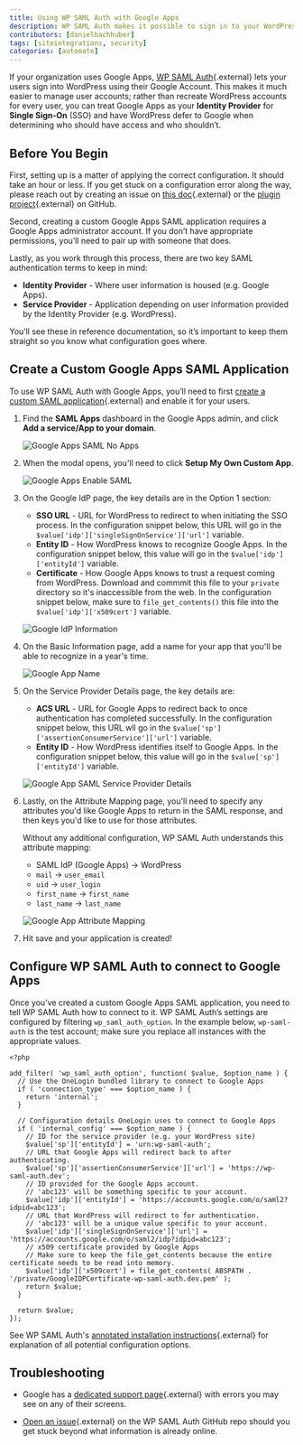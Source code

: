 ```yaml
---
title: Using WP SAML Auth with Google Apps
description: WP SAML Auth makes it possible to sign in to your WordPress site using Google Apps.
contributors: [danielbachhuber]
tags: [siteintegrations, security]
categories: [automate]
---
```

If your organization uses Google Apps, [WP SAML Auth](https://wordpress.org/plugins/wp-saml-auth/){.external} lets your users sign into WordPress using their Google Account. This makes it much easier to manage user accounts; rather than recreate WordPress accounts for every user, you can treat Google Apps as your **Identity Provider** for **Single Sign-On** (SSO) and have WordPress defer to Google when determining who should have access and who shouldn’t.

## Before You Begin

First, setting up is a matter of applying the correct configuration. It should take an hour or less. If you get stuck on a configuration error along the way, please reach out by creating an issue on [this doc](https://github.com/pantheon-systems/documentation/issues/new?title=Using%20WP%20SAML%20Auth%20with%20Google%20Apps%20Doc%20Update%20&body=Re%3A%20%5BUsing%20WP%20SAML%20Auth%20with%20Google%20Apps%5D(https%3A%2F%2Fpantheon.io/docs/wordpress-google-sso/)%0A%0APriority%20(Low%E2%80%9A%20Medium%E2%80%9A%20High)%3A%0A%0A%23%23%20Issue%20Description%3A%0A%0A%23%23%20Suggested%20Resolution%20\&labels=fix%20content){.external} or the [plugin project](https://github.com/pantheon-systems/wp-saml-auth){.external} on GitHub.

Second, creating a custom Google Apps SAML application requires a Google Apps administrator account. If you don’t have appropriate permissions, you’ll need to pair up with someone that does.

Lastly, as you work through this process, there are two key SAML authentication terms to keep in mind:

- **Identity Provider** - Where user information is housed (e.g. Google Apps).
- **Service Provider** - Application depending on user information provided by the Identity Provider (e.g. WordPress).

You’ll see these in reference documentation, so it’s important to keep them straight so you know what configuration goes where.


## Create a Custom Google Apps SAML Application
To use WP SAML Auth with Google Apps, you’ll need to first [create a custom SAML application](https://support.google.com/a/answer/6087519){.external} and enable it for your users.

1. Find the **SAML Apps** dashboard in the Google Apps admin, and click **Add a service/App to your domain**.

    ![Google Apps SAML No Apps](/source/docs/assets/images/wordpress-google-sso/google-admin-saml-apps.png)

2. When the modal opens, you'll need to click **Setup My Own Custom App**.

    ![Google Apps Enable SAML](/source/docs/assets/images/wordpress-google-sso/enable-sso-for-samle-application.png)

3. On the Google IdP page, the key details are in the Option 1 section:

    * **SSO URL** - URL for WordPress to redirect to when initiating the SSO process. In the configuration snippet below, this URL will go in the `$value['idp']['singleSignOnService']['url']` variable.
    * **Entity ID** - How WordPress knows to recognize Google Apps. In the configuration snippet below, this value will go in the `$value['idp']['entityId']` variable.
    * **Certificate** - How Google Apps knows to trust a request coming from WordPress. Download and commmit this file to your `private` directory so it's inaccessible from the web. In the configuration snippet below, make sure to `file_get_contents()` this file into the `$value['idp']['x509cert']` variable.

    ![Google IdP Information](/source/docs/assets/images/wordpress-google-sso/google-idp-information.png)

4. On the Basic Information page, add a name for your app that you'll be able to recognize in a year's time.

    ![Google App Name](/source/docs/assets/images/wordpress-google-sso/google-saml-app-name.png)

5. On the Service Provider Details page, the key details are:

    * **ACS URL** - URL for Google Apps to redirect back to once authentication has completed successfully. In the configuration snippet below, this URL wll go in the `$value['sp']['assertionConsumerService']['url']` variable.
    * **Entity ID** - How WordPress identifies itself to Google Apps. In the configuration snippet below, this value will go in the `$value['sp']['entityId']` variable.

    ![Google App SAML Service Provider Details](/source/docs/assets/images/wordpress-google-sso/service-provider-details.png)

6. Lastly, on the Attribute Mapping page, you'll need to specify any attributes you'd like Google Apps to return in the SAML response, and then keys you'd like to use for those attributes.

    Without any additional configuration, WP SAML Auth understands this attribute mapping:

    * SAML IdP (Google Apps) -> WordPress
    * `mail` -> `user_email`
    * `uid` -> `user_login`
    * `first_name` -> `first_name`
    * `last_name` -> `last_name`

    ![Google App Attribute Mapping](/source/docs/assets/images/wordpress-google-sso/attribute-mapping.png)

7. Hit save and your application is created!

## Configure WP SAML Auth to connect to Google Apps

Once you’ve created a custom Google Apps SAML application, you need to tell WP SAML Auth how to connect to it. WP SAML Auth’s settings are configured by filtering `wp_saml_auth_option`. In the example below, `wp-saml-auth` is the test account; make sure you replace all instances with the appropriate values.


    <?php

    add_filter( 'wp_saml_auth_option', function( $value, $option_name ) {
      // Use the OneLogin bundled library to connect to Google Apps
      if ( 'connection_type' === $option_name ) {
        return 'internal';
      }

      // Configuration details OneLogin uses to connect to Google Apps
      if ( 'internal_config' === $option_name ) {
        // ID for the service provider (e.g. your WordPress site)
        $value['sp']['entityId'] = 'urn:wp-saml-auth';
        // URL that Google Apps will redirect back to after authenticating.
        $value['sp']['assertionConsumerService']['url'] = 'https://wp-saml-auth.dev';
        // ID provided for the Google Apps account.
        // 'abc123' will be something specific to your account.
        $value['idp']['entityId'] = 'https://accounts.google.com/o/saml2?idpid=abc123';
        // URL that WordPress will redirect to for authentication.
        // 'abc123' will be a unique value specific to your account.
        $value['idp']['singleSignOnService']['url'] = 'https://accounts.google.com/o/saml2/idp?idpid=abc123';
        // x509 certificate provided by Google Apps
        // Make sure to keep the file_get_contents because the entire certificate needs to be read into memory.
        $value['idp']['x509cert'] = file_get_contents( ABSPATH . '/private/GoogleIDPCertificate-wp-saml-auth.dev.pem' );
        return $value;
      }

      return $value;
    });

See WP SAML Auth's [annotated installation instructions](https://github.com/pantheon-systems/wp-saml-auth#installation){.external} for explanation of all potential configuration options.

## Troubleshooting

 - Google has a [dedicated support page](https://support.google.com/a/answer/6301076?hl=en){.external} with errors you may see on any of their screens.

 - [Open an issue](https://github.com/pantheon-systems/wp-saml-auth/issues){.external} on the WP SAML Auth GitHub repo should you get stuck beyond what information is already online.

